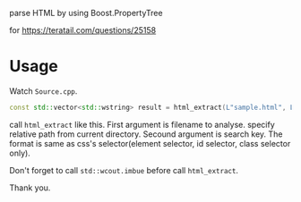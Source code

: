 parse HTML by using Boost.PropertyTree

for 
https://teratail.com/questions/25158

# Usage

Watch ``Source.cpp``.

```cpp
const std::vector<std::wstring> result = html_extract(L"sample.html", L"div.inner");
```

call ``html_extract`` like this.
First argument is filename to analyse. specify relative path from current directory.
Secound argument is search key. The format is same as css's selector(element selector, id selector, class selector only).

Don't forget to call ``std::wcout.imbue`` before call ``html_extract``.

Thank you.
